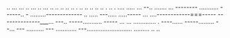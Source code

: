 .. ... ... .. ... .. ... .. .. .. .. .. . .. .. .. .. .. . .. . .... 
..... ...
--.. .......
... --------
........... ------.. -
.........-------------
.. .....
---..... .....-----
... ....------------===-----
--------------___... ---.. 
-----........... -----
... ... ............. . ----...... -----......... --... ---
.......... ---
............ 
---.......................... 
......... 
.. 
.. 
